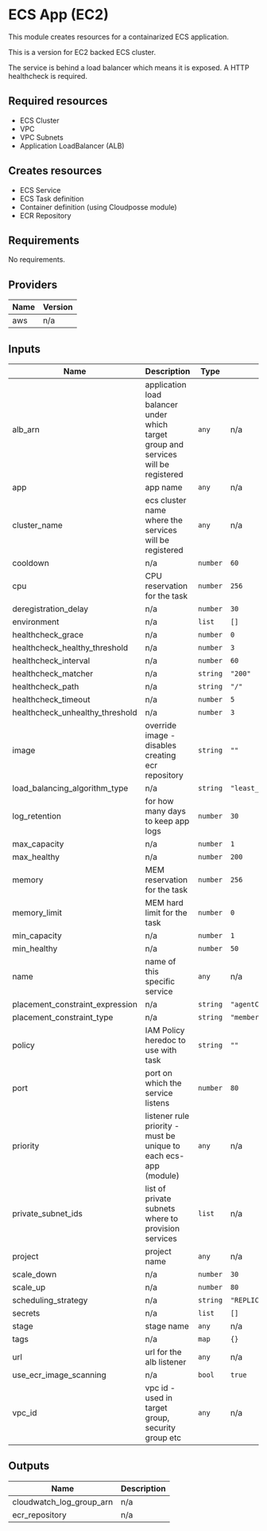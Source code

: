 # ECS App (EC2)

This module creates resources for a containarized ECS application.

This is a version for EC2 backed ECS cluster.

The service is behind a load balancer which means it is exposed. A HTTP healthcheck is required.

## Required resources

- ECS Cluster
- VPC
- VPC Subnets
- Application LoadBalancer (ALB)

## Creates resources

- ECS Service
- ECS Task definition
- Container definition (using Cloudposse module)
- ECR Repository

## Requirements

No requirements.

## Providers

| Name | Version |
|------|---------|
| aws | n/a |

## Inputs

| Name | Description | Type | Default | Required |
|------|-------------|------|---------|:--------:|
| alb\_arn | application load balancer under which target group and services will be registered | `any` | n/a | yes |
| app | app name | `any` | n/a | yes |
| cluster\_name | ecs cluster name where the services will be registered | `any` | n/a | yes |
| cooldown | n/a | `number` | `60` | no |
| cpu | CPU reservation for the task | `number` | `256` | no |
| deregistration\_delay | n/a | `number` | `30` | no |
| environment | n/a | `list` | `[]` | no |
| healthcheck\_grace | n/a | `number` | `0` | no |
| healthcheck\_healthy\_threshold | n/a | `number` | `3` | no |
| healthcheck\_interval | n/a | `number` | `60` | no |
| healthcheck\_matcher | n/a | `string` | `"200"` | no |
| healthcheck\_path | n/a | `string` | `"/"` | no |
| healthcheck\_timeout | n/a | `number` | `5` | no |
| healthcheck\_unhealthy\_threshold | n/a | `number` | `3` | no |
| image | override image - disables creating ecr repository | `string` | `""` | no |
| load\_balancing\_algorithm\_type | n/a | `string` | `"least_outstanding_requests"` | no |
| log\_retention | for how many days to keep app logs | `number` | `30` | no |
| max\_capacity | n/a | `number` | `1` | no |
| max\_healthy | n/a | `number` | `200` | no |
| memory | MEM reservation for the task | `number` | `256` | no |
| memory\_limit | MEM hard limit for the task | `number` | `0` | no |
| min\_capacity | n/a | `number` | `1` | no |
| min\_healthy | n/a | `number` | `50` | no |
| name | name of this specific service | `any` | n/a | yes |
| placement\_constraint\_expression | n/a | `string` | `"agentConnected==true"` | no |
| placement\_constraint\_type | n/a | `string` | `"memberOf"` | no |
| policy | IAM Policy heredoc to use with task | `string` | `""` | no |
| port | port on which the service listens | `number` | `80` | no |
| priority | listener rule priority - must be unique to each ecs-app (module) | `any` | n/a | yes |
| private\_subnet\_ids | list of private subnets where to provision services | `list` | n/a | yes |
| project | project name | `any` | n/a | yes |
| scale\_down | n/a | `number` | `30` | no |
| scale\_up | n/a | `number` | `80` | no |
| scheduling\_strategy | n/a | `string` | `"REPLICA"` | no |
| secrets | n/a | `list` | `[]` | no |
| stage | stage name | `any` | n/a | yes |
| tags | n/a | `map` | `{}` | no |
| url | url for the alb listener | `any` | n/a | yes |
| use\_ecr\_image\_scanning | n/a | `bool` | `true` | no |
| vpc\_id | vpc id - used in target group, security group etc | `any` | n/a | yes |

## Outputs

| Name | Description |
|------|-------------|
| cloudwatch\_log\_group\_arn | n/a |
| ecr\_repository | n/a |
